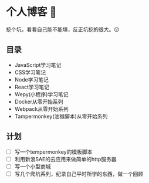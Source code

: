# 个人博客 🚩
挖个坑，看看自己能不能填，反正坑挖的很大。😗
## 目录
- JavaScript学习笔记
- CSS学习笔记
- Node学习笔记
- React学习笔记
- Wepy(小程序)学习笔记
- Docker从零开始系列
- Webpack从零开始系列
- Tampermonkey(油猴脚本)从零开始系列

## 计划
- [ ] 写一个tempermonkey的模板脚本
- [ ] 利用新浪SAE的云应用来做简单的http服务器
- [ ] 写一个小型商城
- [ ] 写几个爬坑系列，纪录自己平时所学的东西，做一个回顾
